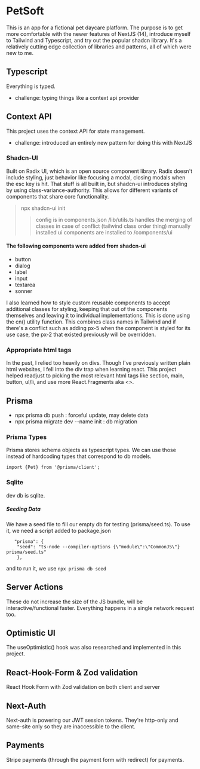 # PetSoft

This is an app for a fictional pet daycare platform. The purpose is to get more comfortable with the newer features of NextJS (14), introduce myself to Tailwind and Typescript, and try out the popular shadcn library. It's a relatively cutting edge collection of libraries and patterns, all of which were new to me.

## Typescript

Everything is typed.

-   challenge: typing things like a context api provider

## Context API

This project uses the context API for state management.

-   challenge: introduced an entirely new pattern for doing this with NextJS

### Shadcn-UI

Built on Radix UI, which is an open source component library. Radix doesn't include styling, just behavior like focusing a modal, closing
modals when the esc key is hit. That stuff is all built in, but shadcn-ui introduces styling by using class-variance-authority. This allows for different variants of components that share core functionality.

> npx shadcn-ui init
>
> > config is in components.json
> > /lib/utils.ts handles the merging of classes in case of conflict (tailwind class order thing)
> > manually installed ui components are installed to /components/ui

#### The following components were added from shadcn-ui

-   button
-   dialog
-   label
-   input
-   textarea
-   sonner

I also learned how to style custom reusable components to accept additional classes for styling, keeping that out of the components themselves and leaving it to individual implementations. This is done using the cn() utility function. This combines class names in Tailwind and if there's a conflict such as adding px-5 when the component is styled for its use case, the px-2 that existed previously will be overridden.

### Appropriate html tags

In the past, I relied too heavily on divs. Though I've previously written plain html websites, I fell into the div trap when learning react. This project helped readjust to picking the most relevant html tags like section, main, button, ul/li, and use more React.Fragments aka <>.

## Prisma

-   npx prisma db push : forceful update, may delete data
-   npx prisma migrate dev --name init : db migration

### Prisma Types

Prisma stores schema objects as typescript types. We can use those instead of hardcoding types that correspond to db models.

```
import {Pet} from '@prisma/client';
```

### Sqlite

dev db is sqlite.

##### Seeding Data

We have a seed file to fill our empty db for testing (prisma/seed.ts). To use it, we need a script added to package.json

```
   "prisma": {
    "seed": "ts-node --compiler-options {\"module\":\"CommonJS\"} prisma/seed.ts"
    },
```

and to run it, we use
`npx prisma db seed`

## Server Actions

These do not increase the size of the JS bundle, will be interactive/functional faster. Everything happens in a single network request too.

## Optimistic UI

The useOptimistic() hook was also researched and implemented in this project.

## React-Hook-Form & Zod validation

React Hook Form with Zod validation on both client and server

## Next-Auth

Next-auth is powering our JWT session tokens. They're http-only and same-site only so they are inaccessible to the client.

## Payments

Stripe payments (through the payment form with redirect) for payments.
